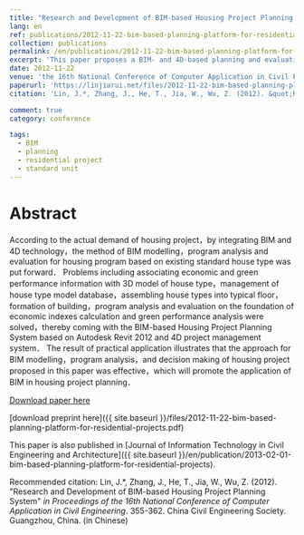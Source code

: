 ```yaml
---
title: "Research and Development of BIM-based Housing Project Planning System"
lang: en
ref: publications/2012-11-22-bim-based-planning-platform-for-residential-projects
collection: publications
permalink: /en/publications/2012-11-22-bim-based-planning-platform-for-residential-projects
excerpt: 'This paper proposes a BIM- and 4D-based planning and evaluation method and prototype system for planning of residential projects'
date: 2012-11-22
venue: 'the 16th National Conference of Computer Application in Civil Engineering'
paperurl: 'https://linjiarui.net/files/2012-11-22-bim-based-planning-platform-for-residential-projects.pdf'
citation: 'Lin, J.*, Zhang, J., He, T., Jia, W., Wu, Z. (2012). &quot;Research and Development of BIM-based Housing Project Planning System&quot; <i>in Proceedings of the 16th National Conference of Computer Application in Civil Engineering</i>. 355-362. China Civil Engineering Society. Guangzhou, China. (in Chinese)'

comment: true
category: conference

tags: 
  - BIM
  - planning
  - residential project
  - standard unit
---
```



Abstract
====

According to the actual demand of housing project，by integrating BIM and 4D technology，the method of BIM modelling，program analysis and evaluation for housing program based on existing standard house type was put forward． Problems including associating economic and green performance information with 3D model of house type，management of house type model database，assembling house types into typical floor，formation of building，program analysis and evaluation on the foundation of economic indexes calculation and green performance analysis were solved，thereby coming with the BIM-based Housing Project Planning System based on Autodesk Revit 2012 and 4D project management system． The result of practical application illustrates that the approach for BIM modelling，program analysis，and decision making of housing project proposed in this paper was effective，which will promote the application of BIM in housing project planning．

[Download paper here](http://kns.cnki.net/KCMS/detail/detail.aspx?dbcode=CPFD&dbname=CPFD0914&filename=OGTY201211004054&v=MTU3MDNLdWhkaG5qOThUbmpxcXhkRWVNT1VLcmlmWnU5dkh5bmxVNzNOSWxzV0tpcmZkN0c0SDlQTnJvOUZZT3NLQ0JO)

[download preprint here]({{ site.baseurl }}/files/2012-11-22-bim-based-planning-platform-for-residential-projects.pdf)

This paper is also published in [Journal of Information Technology in Civil Engineering and Architecture]({{ site.baseurl }}/en/publication/2013-02-01-bim-based-planning-platform-for-residential-projects).

Recommended citation: Lin, J.*, Zhang, J., He, T., Jia, W., Wu, Z. (2012). &quot;Research and Development of BIM-based Housing Project Planning System&quot; <i>in Proceedings of the 16th National Conference of Computer Application in Civil Engineering</i>. 355-362. China Civil Engineering Society. Guangzhou, China. (in Chinese)